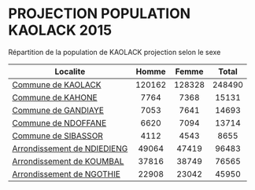 # PROJECTION POPULATION KAOLACK 2015
	
Répartition de la population de KAOLACK projection selon le sexe
	
| Localite  | Homme | Femme | Total |
| --------- |:-----:|:-----:|:-----:|
| [Commune de KAOLACK](KAOLACK) | 120162 | 128328 | 248490 |
| [Commune de KAHONE](KAHONE) | 7764 | 7368 | 15131 |
| [Commune de GANDIAYE](GANDIAYE) | 7053 | 7641 | 14693 |
| [Commune de NDOFFANE](NDOFFANE) | 6620 | 7094 | 13714 |
| [Commune de SIBASSOR](SIBASSOR) | 4112 | 4543 | 8655 |
| [Arrondissement de NDIEDIENG](NDIEDIENG) | 49064 | 47419 | 96483 |
| [Arrondissement de KOUMBAL](KOUMBAL) | 37816 | 38749 | 76565 |
| [Arrondissement de NGOTHIE](NGOTHIE) | 22908 | 23042 | 45950 |
